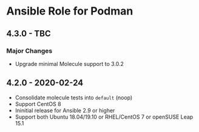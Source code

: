# Ansible Role for Podman

## 4.3.0 - TBC

### Major Changes

  - Upgrade minimal Molecule support to 3.0.2

## 4.2.0 - 2020-02-24

  - Consolidate molecule tests into `default` (noop)
  - Support CentOS 8
  - Ininitial release for Ansible 2.9 or higher
  - Support both Ubuntu 18.04/19.10 or RHEL/CentOS 7 or openSUSE Leap 15.1
